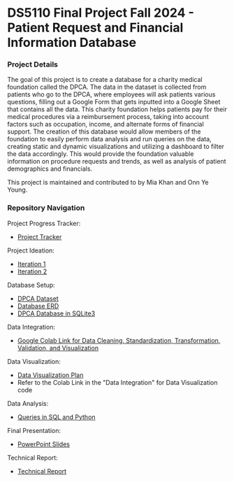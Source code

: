 DS5110 Final Project Fall 2024 - Patient Request and Financial Information Database
===========

### Project Details
The goal of this project is to create a database for a charity medical foundation called the DPCA. The data in the dataset is collected from patients who go to the DPCA, where employees will ask patients various questions, filling out a Google Form that gets inputted into a Google Sheet that contains all the data. This charity foundation helps patients pay for their medical procedures via a reimbursement process, taking into account factors such as occupation, income, and alternate forms of financial support. The creation of this database would allow members of the foundation to easily perform data analysis and run queries on the data, creating static and dynamic visualizations and utilizing a dashboard to filter the data accordingly. This would provide the foundation valuable information on procedure requests and trends, as well as analysis of patient demographics and financials.

This project is maintained and contributed to by Mia Khan and Onn Ye Young.

### Repository Navigation
Project Progress Tracker:
* [Project Tracker](DS_5110_Final_Project_Progress_Tracker)

Project Ideation:
* [Iteration 1](DS5110_Final_Project_Iteration_1.pdf)
* [Iteration 2](DS_5110_Iteration_2.pdf)

Database Setup:
* [DPCA Dataset](DS_5110_DPCA_Data.xlsxx)
* [Database ERD](DS_5110_Final_Project_ERD.pdf)
* [DPCA Database in SQLite3](DPCA.db)

Data Integration:
* [Google Colab Link for Data Cleaning, Standardization, Transformation, Validation, and Visualization](DS_5110_Colab_Link_for_Data_Integration)

Data Visualization:
* [Data Visualization Plan](DS_5110_Data_Visualization_Plan.pdf)
* Refer to the Colab Link in the "Data Integration" for Data Visualization code

Data Analysis:
* [Queries in SQL and Python]()

Final Presentation:
* [PowerPoint Slides](Presentation_PowerPoint_Link)

Technical Report:
* [Technical Report]()
